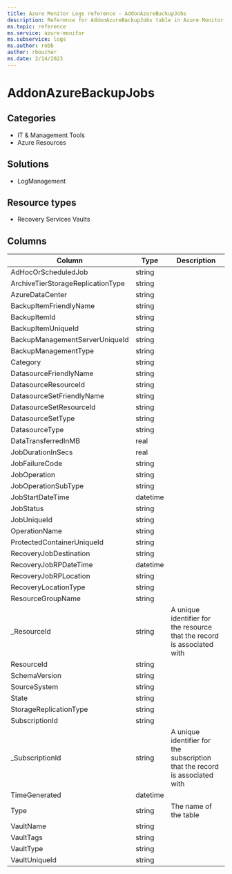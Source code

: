 ```yaml
---
title: Azure Monitor Logs reference - AddonAzureBackupJobs
description: Reference for AddonAzureBackupJobs table in Azure Monitor Logs.
ms.topic: reference
ms.service: azure-monitor
ms.subservice: logs
ms.author: robb
author: rboucher
ms.date: 2/14/2023
---
```


# AddonAzureBackupJobs

 

## Categories

- IT & Management Tools
- Azure Resources
## Solutions

- LogManagement
## Resource types

- Recovery Services Vaults




## Columns

| Column | Type | Description |
| --- | --- | --- |
| AdHocOrScheduledJob | string |  |
| ArchiveTierStorageReplicationType | string |  |
| AzureDataCenter | string |  |
| BackupItemFriendlyName | string |  |
| BackupItemId | string |  |
| BackupItemUniqueId | string |  |
| BackupManagementServerUniqueId | string |  |
| BackupManagementType | string |  |
| Category | string |  |
| DatasourceFriendlyName | string |  |
| DatasourceResourceId | string |  |
| DatasourceSetFriendlyName | string |  |
| DatasourceSetResourceId | string |  |
| DatasourceSetType | string |  |
| DatasourceType | string |  |
| DataTransferredInMB | real |  |
| JobDurationInSecs | real |  |
| JobFailureCode | string |  |
| JobOperation | string |  |
| JobOperationSubType | string |  |
| JobStartDateTime | datetime |  |
| JobStatus | string |  |
| JobUniqueId | string |  |
| OperationName | string |  |
| ProtectedContainerUniqueId | string |  |
| RecoveryJobDestination | string |  |
| RecoveryJobRPDateTime | datetime |  |
| RecoveryJobRPLocation | string |  |
| RecoveryLocationType | string |  |
| ResourceGroupName | string |  |
| _ResourceId | string | A unique identifier for the resource that the record is associated with |
| ResourceId | string |  |
| SchemaVersion | string |  |
| SourceSystem | string |  |
| State | string |  |
| StorageReplicationType | string |  |
| SubscriptionId | string |  |
| _SubscriptionId | string | A unique identifier for the subscription that the record is associated with |
| TimeGenerated | datetime |  |
| Type | string | The name of the table |
| VaultName | string |  |
| VaultTags | string |  |
| VaultType | string |  |
| VaultUniqueId | string |  |
